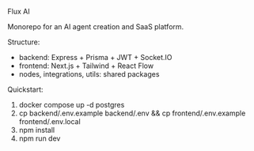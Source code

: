 Flux AI

Monorepo for an AI agent creation and SaaS platform.

Structure:
- backend: Express + Prisma + JWT + Socket.IO
- frontend: Next.js + Tailwind + React Flow
- nodes, integrations, utils: shared packages

Quickstart:
1) docker compose up -d postgres
2) cp backend/.env.example backend/.env && cp frontend/.env.example frontend/.env.local
3) npm install
4) npm run dev


